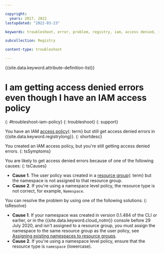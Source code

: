 ```yaml
---

copyright:
  years: 2017, 2022
lastupdated: "2022-03-23"

keywords: troubleshoot, error, problem, registry, iam, access denied, iam access policy, namespace, policy, resource group

subcollection: Registry

content-type: troubleshoot

---
```


{{site.data.keyword.attribute-definition-list}}

# I am getting access denied errors even though I have an IAM access policy
{: #troubleshoot-iam-policy}
{: troubleshoot}
{: support}

You have an IAM [access policy](x2853407){: term} but still get access denied errors in {{site.data.keyword.registrylong}}.
{: shortdesc}

You created an IAM access policy, but you're still getting access denied errors.
{: tsSymptoms}

You are likely to get access denied errors because of one of the following causes:
{: tsCauses}

- **Cause 1**. The user policy was created in a [resource group](x2161955){: term} but the namespace is not assigned to that resource group.
- **Cause 2**. If you're using a namespace level policy, the resource type is not correct, for example, `Namespace`.

You can resolve the problem by using one of the following solutions:
{: tsResolve}

- **Cause 1**. If your namespace was created in version 0.1.484 of the CLI or earlier, or in the {{site.data.keyword.cloud_notm}} console before 29 July 2020, and isn't assigned to a resource group, you must assign the namespace to the same resource group as the user policy, see [Assigning existing namespaces to resource groups](/docs/Registry?topic=Registry-registry_setup_cli_namespace#registry_namespace_assign).
- **Cause 2**. If you're using a namespace level policy, ensure that the resource type is `namespace` (lowercase).


